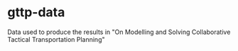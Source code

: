 # gttp-data
Data used to produce the results in "On Modelling and Solving Collaborative Tactical Transportation Planning"
